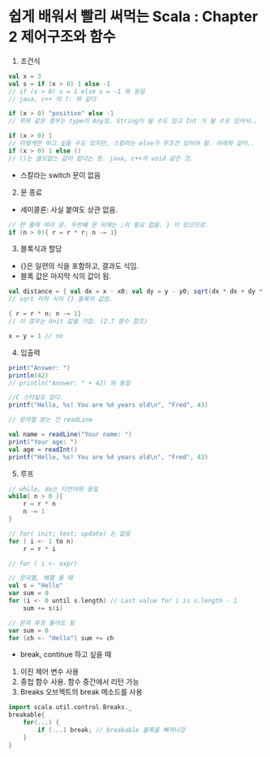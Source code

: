 # 쉽게 배워서 빨리 써먹는 Scala : Chapter 2 제어구조와 함수
1. 조건식
```scala
val x = 3
val s = if (x > 0) 1 else -1
// if (x > 0) s = 1 else s = -1 와 동일
// java, c++ 의 ?: 와 같다
```

```scala
if (x > 0) "positive" else -1
// 위와 같은 경우는 type이 Any임. String이 될 수도 있고 Int 가 될 수도 있어서..

if (x > 0) 1
// 이렇게만 하고 싶을 수도 있지만, 스칼라는 else가 무조건 있어야 함. 아래와 같이..
if (x > 0) 1 else ()
// ()는 쓸모없는 값이 없다는 뜻. java, c++의 void 같은 것.
```

- 스칼라는 switch 문이 없음

2. 문 종료
- 세미콜론: 사실 붙여도 상관 없음.
```scala
// 한 줄에 여러 문. 두번째 문 뒤에는 ;이 필요 없음. } 이 있으므로.
if (n > 0){ r = r * r; n -= 1}
```

3. 블록식과 할당
- {}은 일련의 식을 포함하고, 결과도 식임.
- 블록 값은 마지막 식의 값이 됨.

```scala
val distance = { val dx = x - x0; val dy = y - y0; sqrt(dx * dx + dy * dy)}
// sqrt 이하 식이 {} 블록의 값임.

{ r = r * n; n -= 1}
// 이 경우는 Unit 값을 가짐. (2.7 함수 참조)

x = y = 1 // no

```

4. 입출력
```scala
print("Answer: ")
println(42)
// println("Answer: " + 42) 와 동일

//C 스타일도 있다.
printf("Hello, %s! You are %d years old\n", "Fred", 43)

// 문자열 받는 건 readLine

val name = readLine("Your name: ")
print("Your age: ")
val age = readInt()
printf("Hello, %s! You are %d years old\n", "Fred", 43)
```

5. 루프
```scala
// while, do는 타언어와 동일
while( n > 0 ){
    r = r * n
    n -= 1
}

// for( init; test; update) 는 없음
for ( i <- 1 to n)
    r = r * i

// for ( i <- expr)

// 문자열, 배열 돌 때
val s = "Hello"
var sum = 0
for (i <- 0 until s.length) // Last value for i is s.length - 1
    sum += s(i)

// 문자 루프 돌아도 됨
var sum = 0
for (ch <- "Hello") sum += ch
```

- break, continue 하고 싶을 때
1. 이진 제어 변수 사용
2. 중첩 함수 사용. 함수 중간에서 리턴 가능
3. Breaks 오브젝트의 break 메소드를 사용

```scala
import scala.util.control.Breaks._
breakable{
    for(...) {
        if (...) break; // breakable 블록을 빠져나감
    }
}
```

